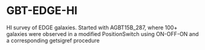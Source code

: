 # GBT-EDGE-HI

HI survey of EDGE galaxies.   Started with AGBT15B_287, where 100+ galaxies were
observed in a modified PositionSwitch using ON-OFF-ON and a corresponding getsigref
procedure
